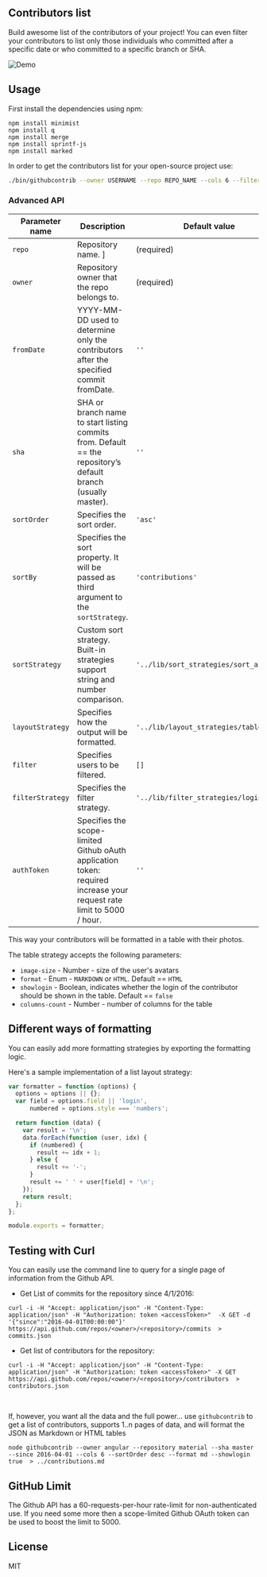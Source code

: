 ## Contributors list

Build awesome list of the contributors of your project! You can even filter your contributors to list only those individuals who committed after a specific date or who committed to a specific branch or SHA.

![Demo](https://raw.githubusercontent.com/mgechev/github-contributors-list/master/assets/demo.png)

## Usage

First install the dependencies using npm: 

```
npm install minimist
npm install q
npm install merge
npm install sprintf-js
npm install marked
```

In order to get the contributors list for your open-source project use:

```bash
./bin/githubcontrib --owner USERNAME --repo REPO_NAME --cols 6 --filter user1,user2,user3 | pbcopy
```

### Advanced API

| **Parameter name** | **Description**                                                   | **Default value**                      | **Sample value**                    |
|--------------------|-------------------------------------------------------------------|----------------------------------------|-------------------------------------|
| `repo`             | Repository name. ]                                                                      | (required)                                   | `--repo angular-material`              |
| `owner`             | Repository owner that the repo belongs to.                                                          | (required)                                  | `--owner angular`                    |
| `fromDate`   | YYYY-MM-DD used to determine only the contributors after the specified commit fromDate.                                                          | `''`  | `--fromDate 2016-04-01` |
| `sha`   | SHA or branch name to start listing commits from. Default == the repository’s default branch (usually master).                                                          | `''`  | `--sha e58f3629e` |
| `sortOrder`        | Specifies the sort order.                                                               | `'asc'`                                | `--sortOrder desc`                  |
| `sortBy`           | Specifies the sort property. It will be passed as third argument to the `sortStrategy`. | `'contributions'`                      | `--sortBy login`                    |
| `sortStrategy`     | Custom sort strategy. Built-in strategies support string and number comparison.         | `'../lib/sort_strategies/sort_asc.js'` | `--sortStrategy custom_sort.js`     |
| `layoutStrategy`   | Specifies how the output will be formatted.                                             | `'../lib/layout_strategies/table.js'`  | `--layoutStrategy custom_layout.js` |
| `filter`           | Specifies users to be filtered.                                                         | `[]`                                   | `--filter userlogin1,userlogin2`    |
| `filterStrategy`   | Specifies the filter strategy.                                                          | `'../lib/filter_strategies/login.js'`  | `--filterStrategy custom_filter.js` |
| `authToken`   | Specifies the scope-limited Github oAuth application token: required increase your request rate limit to 5000 / hour.                                                          | `''`  | `--authToken 0da9a3f98dff9a61a0222fd5db201221c5b129f8` |

This way your contributors will be formatted in a table with their photos.

The table strategy accepts the following parameters:

- `image-size` - Number - size of the user's avatars
- `format` - Enum - `MARKDOWN` or `HTML`. Default == `HTML`
- `showlogin` - Boolean, indicates whether the login of the contributor should be shown in the table. Default == `false`
- `columns-count` - Number - number of columns for the table

## Different ways of formatting

You can easily add more formatting strategies by exporting the formatting logic.

Here's a sample implementation of a list layout strategy:

```js
var formatter = function (options) {
  options = options || {};
  var field = options.field || 'login',
      numbered = options.style === 'numbers';

  return function (data) {
    var result = '\n';
    data.forEach(function (user, idx) {
      if (numbered) {
        result += idx + 1;
      } else {
        result += '-';
      }
      result += ' ' + user[field] + '\n';
    });
    return result;
  };
};

module.exports = formatter;
```

## Testing with Curl

You can easily use the command line to query for a single page of information from the Github API.

* Get List of commits for the repository since 4/1/2016:
```console
curl -i -H "Accept: application/json" -H "Content-Type: application/json" -H "Authorization: token <accessToken>"  -X GET -d '{"since":"2016-04-01T00:00:00"}' https://api.github.com/repos/<owner>/<repository>/commits  > commits.json
```

* Get list of contributors for the repository:
```console
curl -i -H "Accept: application/json" -H "Content-Type: application/json" -H "Authorization: token <accessToken>" -X GET https://api.github.com/repos/<owner>/<repository>/contributors  > contributors.json
```

<br/>

If, however, you want all the data and the full power... use `githubcontrib` to get a list of contributors, supports 1..n pages of data, and will format the JSON as Markdown or HTML tables

```console
node githubcontrib --owner angular --repository material --sha master --since 2016-04-01 --cols 6 --sortOrder desc --format md --showlogin true  > ../contributions.md
```



## GitHub Limit

The Github API has a 60-requests-per-hour rate-limit for non-authenticated use. If you need some more then a scope-limited Github OAuth token can be used to boost the limit to 5000.

## License

MIT
